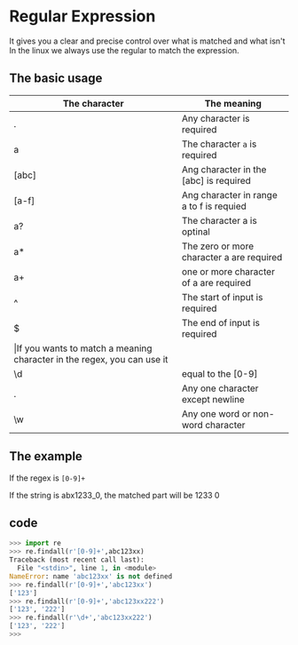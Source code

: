 # Regular Expression
It gives you a clear and precise control over what is matched and what isn't 
In the linux we always use the regular to match the expression.
## The basic usage 
|The character|The meaning|
|-|-|
|.|Any character is required|
|a|The character `a` is required|
|[abc]|Ang character in the [abc] is required|
|[a-f]|Ang character in range a to f is requied|
|a?|The character a is optinal|
|a\*|The zero or more character a are required|
|a+|one or more character of a are required|
|^|The start of input is required|
|$|The end of input is required|
|\\|If you wants to match a meaning character in the regex, you can use it|
|\d|equal to the [0-9] |
|.|Any one character except newline|
|\w|Any one word or non-word character|

## The example 
If the regex is `[0-9]+` 

If the string is abx1233_0, the matched part will be 1233 0

## code 
```python
>>> import re
>>> re.findall(r'[0-9]+',abc123xx)
Traceback (most recent call last):
  File "<stdin>", line 1, in <module>
NameError: name 'abc123xx' is not defined
>>> re.findall(r'[0-9]+','abc123xx')
['123']
>>> re.findall(r'[0-9]+','abc123xx222')
['123', '222']
>>> re.findall(r'\d+','abc123xx222')
['123', '222']
>>>
```


